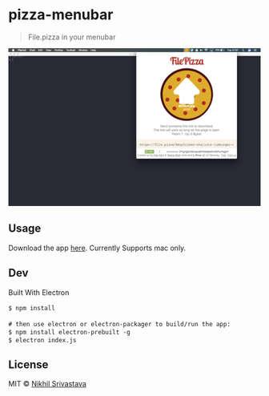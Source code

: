 # pizza-menubar

> File.pizza in your menubar

![](./screen.png)

## Usage
Download the app [here](./pizza-menubar-darwin-x64.zip).
Currently Supports mac only.
## Dev
Built With Electron
```
$ npm install

# then use electron or electron-packager to build/run the app:
$ npm install electron-prebuilt -g
$ electron index.js
```

## License

MIT © [Nikhil Srivastava](http://niksrc.github.io)
